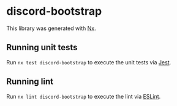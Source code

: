 # discord-bootstrap

This library was generated with [Nx](https://nx.dev).

## Running unit tests

Run `nx test discord-bootstrap` to execute the unit tests via [Jest](https://jestjs.io).

## Running lint

Run `nx lint discord-bootstrap` to execute the lint via [ESLint](https://eslint.org/).
